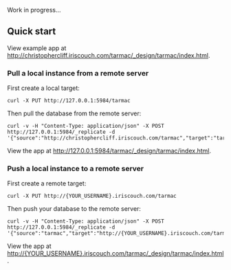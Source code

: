 
Work in progress...

## Quick start

View example app at http://christophercliff.iriscouch.com/tarmac/_design/tarmac/index.html.

### Pull a local instance from a remote server

First create a local target:

    curl -X PUT http://127.0.0.1:5984/tarmac

Then pull the database from the remote server:

    curl -v -H "Content-Type: application/json" -X POST http://127.0.0.1:5984/_replicate -d '{"source":"http://christophercliff.iriscouch.com/tarmac","target":"tarmac"}'

View the app at http://127.0.0.1:5984/tarmac/_design/tarmac/index.html.

### Push a local instance to a remote server

First create a remote target:

    curl -X PUT http://{YOUR_USERNAME}.iriscouch.com/tarmac

Then push your database to the remote server:

    curl -v -H "Content-Type: application/json" -X POST http://127.0.0.1:5984/_replicate -d '{"source":"tarmac","target":"http://{YOUR_USERNAME}.iriscouch.com/tarmac"}'
    
View the app at [http://{YOUR_USERNAME}.iriscouch.com/tarmac/_design/tarmac/index.html](http://{YOUR_USERNAME}.iriscouch.com/tarmac/_design/tarmac/index.html).